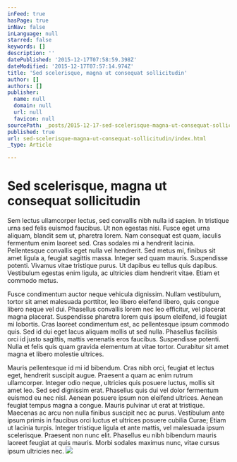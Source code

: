 ```yaml
---
inFeed: true
hasPage: true
inNav: false
inLanguage: null
starred: false
keywords: []
description: ''
datePublished: '2015-12-17T07:58:59.398Z'
dateModified: '2015-12-17T07:57:14.974Z'
title: 'Sed scelerisque, magna ut consequat sollicitudin'
author: []
authors: []
publisher:
  name: null
  domain: null
  url: null
  favicon: null
sourcePath: _posts/2015-12-17-sed-scelerisque-magna-ut-consequat-sollicitudin.md
published: true
url: sed-scelerisque-magna-ut-consequat-sollicitudin/index.html
_type: Article

---
```

# Sed scelerisque, magna ut consequat sollicitudin

Sem lectus ullamcorper lectus, sed convallis nibh nulla id sapien. In tristique urna sed felis euismod faucibus. Ut non egestas nisi. Fusce eget urna aliquam, blandit sem ut, pharetra lorem. Nam consequat est quam, iaculis fermentum enim laoreet sed. Cras sodales mi a hendrerit lacinia. Pellentesque convallis eget nulla vel hendrerit. Sed metus mi, finibus sit amet ligula a, feugiat sagittis massa. Integer sed quam mauris. Suspendisse potenti. Vivamus vitae tristique purus. Ut dapibus eu tellus quis dapibus. Vestibulum egestas enim ligula, ac ultricies diam hendrerit vitae. Etiam et commodo metus.

Fusce condimentum auctor neque vehicula dignissim. Nullam vestibulum, tortor sit amet malesuada porttitor, leo libero eleifend libero, quis congue libero neque vel dui. Phasellus convallis lorem nec leo efficitur, vel placerat magna placerat. Suspendisse pharetra lorem quis ipsum eleifend, id feugiat mi lobortis. Cras laoreet condimentum est, ac pellentesque ipsum commodo quis. Sed id dui eget lacus aliquam mollis ut sed nulla. Phasellus facilisis orci id justo sagittis, mattis venenatis eros faucibus. Suspendisse potenti. Nulla et felis quis quam gravida elementum at vitae tortor. Curabitur sit amet magna et libero molestie ultrices.

Mauris pellentesque id mi id bibendum. Cras nibh orci, feugiat et lectus eget, hendrerit suscipit augue. Praesent a quam ac enim rutrum ullamcorper. Integer odio neque, ultricies quis posuere luctus, mollis sit amet leo. Sed sed dignissim erat. Phasellus quis dui vel dolor fermentum euismod eu nec nisl. Aenean posuere ipsum non eleifend ultrices. Aenean feugiat tempus magna a congue. Mauris pulvinar ut erat at tristique. Maecenas ac arcu non nulla finibus suscipit nec ac purus. Vestibulum ante ipsum primis in faucibus orci luctus et ultrices posuere cubilia Curae; Etiam ut lacinia turpis. Integer tristique ligula et ante mattis, vel malesuada ipsum scelerisque. Praesent non nunc elit. Phasellus eu nibh bibendum mauris laoreet feugiat at quis mauris. Morbi sodales maximus nunc, vitae cursus ipsum ultricies nec.
![](https://the-grid-user-content.s3-us-west-2.amazonaws.com/b79b954f-924a-461e-be39-0028ff5cfca9.jpg)